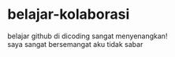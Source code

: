 # belajar-kolaborasi
belajar github di dicoding sangat menyenangkan!<br>
saya sangat bersemangat
aku tidak sabar
